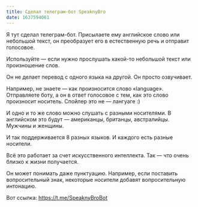 ```yaml
---
title: Сделал телеграм-бот SpeaknyBro
date: 1637594061
---
```

Я тут сделал телеграм-бот. Присылаете ему английское слово или небольшой текст, он преобразует его в естественную речь и отправит голосовое.

Используйте — если нужно прослушать какой-то небольшой текст или произношение слов.

Он не делает перевод с одного языка на другой. Он просто озвучивает.

Например, не знаете — как произносится слово «language». Отправляете боту, а он в ответ голосовое с тем, как это слово произносит носитель. Спойлер это не — лангуаге :)

И одно и то же слово можно слушать с разными носителями. В английском это будут — американцы, британцы, австралийцы. Мужчины и женщины.

И так поддерживается 8 разных языков. И каждого есть разные носители. 

Всё это работает за счет искусственного интеллекта. Так — что очень близко к жизни получается. 

Он может понимать даже пунктуацию. Например, если поставить вопросительный знак, некоторые носители добавят вопросительную интонацию.

Вот ссылка: https://t.me/SpeaknyBroBot
